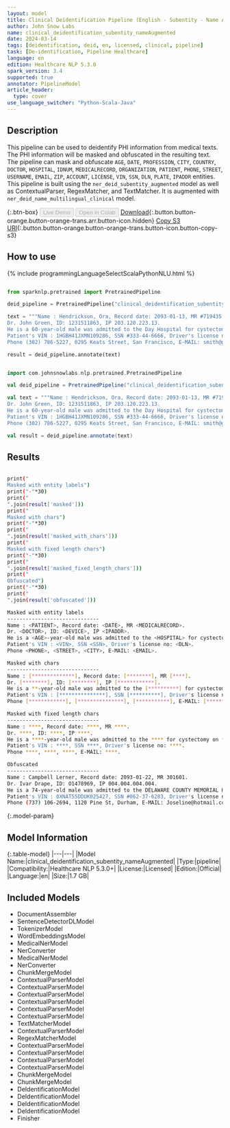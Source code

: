 ```yaml
---
layout: model
title: Clinical Deidentification Pipeline (English - Subentity - Name Augmented)
author: John Snow Labs
name: clinical_deidentification_subentity_nameAugmented
date: 2024-03-14
tags: [deidentification, deid, en, licensed, clinical, pipeline]
task: [De-identification, Pipeline Healthcare]
language: en
edition: Healthcare NLP 5.3.0
spark_version: 3.4
supported: true
annotator: PipelineModel
article_header:
  type: cover
use_language_switcher: "Python-Scala-Java"
---
```


## Description

This pipeline can be used to deidentify PHI information from medical texts.
The PHI information will be masked and obfuscated in the resulting text.
The pipeline can mask and obfuscate `AGE`, `DATE`, `PROFESSION`, `CITY`, `COUNTRY`, `DOCTOR`, `HOSPITAL`, `IDNUM`, `MEDICALRECORD`, `ORGANIZATION`, `PATIENT`,
`PHONE`, `STREET`, `USERNAME`, `EMAIL`, `ZIP`, `ACCOUNT`, `LICENSE`, `VIN`, `SSN`, `DLN`, `PLATE`, `IPADDR` entities.
This pipeline is built using the `ner_deid_subentity_augmented` model as well as ContextualParser, RegexMatcher, and TextMatcher.
It is augmented with `ner_deid_name_multilingual_clinical` model.

{:.btn-box}
<button class="button button-orange" disabled>Live Demo</button>
<button class="button button-orange" disabled>Open in Colab</button>
[Download](https://s3.amazonaws.com/auxdata.johnsnowlabs.com/clinical/models/clinical_deidentification_subentity_nameAugmented_en_5.3.0_3.4_1710413718741.zip){:.button.button-orange.button-orange-trans.arr.button-icon.hidden}
[Copy S3 URI](s3://auxdata.johnsnowlabs.com/clinical/models/clinical_deidentification_subentity_nameAugmented_en_5.3.0_3.4_1710413718741.zip){:.button.button-orange.button-orange-trans.button-icon.button-copy-s3}

## How to use



<div class="tabs-box" markdown="1">
{% include programmingLanguageSelectScalaPythonNLU.html %}

```python

from sparknlp.pretrained import PretrainedPipeline

deid_pipeline = PretrainedPipeline("clinical_deidentification_subentity_nameAugmented", "en", "clinical/models")

text = """Name : Hendrickson, Ora, Record date: 2093-01-13, MR #719435.
Dr. John Green, ID: 1231511863, IP 203.120.223.13.
He is a 60-year-old male was admitted to the Day Hospital for cystectomy on 01/13/93.
Patient's VIN : 1HGBH41JXMN109286, SSN #333-44-6666, Driver's license no: A334455B.
Phone (302) 786-5227, 0295 Keats Street, San Francisco, E-MAIL: smith@gmail.com."""

result = deid_pipeline.annotate(text)


```
```scala

import com.johnsnowlabs.nlp.pretrained.PretrainedPipeline

val deid_pipeline = PretrainedPipeline("clinical_deidentification_subentity_nameAugmented", "en", "clinical/models")

val text = """Name : Hendrickson, Ora, Record date: 2093-01-13, MR #719435.
Dr. John Green, ID: 1231511863, IP 203.120.223.13.
He is a 60-year-old male was admitted to the Day Hospital for cystectomy on 01/13/93.
Patient's VIN : 1HGBH41JXMN109286, SSN #333-44-6666, Driver's license no: A334455B.
Phone (302) 786-5227, 0295 Keats Street, San Francisco, E-MAIL: smith@gmail.com."""

val result = deid_pipeline.annotate(text)

```
</div>

## Results

```bash

print("
Masked with entity labels")
print("-"*30)
print("
".join(result['masked']))
print("
Masked with chars")
print("-"*30)
print("
".join(result['masked_with_chars']))
print("
Masked with fixed length chars")
print("-"*30)
print("
".join(result['masked_fixed_length_chars']))
print("
Obfuscated")
print("-"*30)
print("
".join(result['obfuscated']))

Masked with entity labels
------------------------------
Name : <PATIENT>, Record date: <DATE>, MR <MEDICALRECORD>.
Dr. <DOCTOR>, ID: <DEVICE>, IP <IPADDR>.
He is a <AGE>-year-old male was admitted to the <HOSPITAL> for cystectomy on <DATE>.
Patient's VIN : <VIN>, SSN <SSN>, Driver's license no: <DLN>.
Phone <PHONE>, <STREET>, <CITY>, E-MAIL: <EMAIL>.

Masked with chars
------------------------------
Name : [**************], Record date: [********], MR [****].
Dr. [********], ID: [********], IP [************].
He is a **-year-old male was admitted to the [**********] for cystectomy on [******].
Patient's VIN : [***************], SSN [**********], Driver's license no: [******].
Phone [************], [***************], [***********], E-MAIL: [*************].

Masked with fixed length chars
------------------------------
Name : ****, Record date: ****, MR ****.
Dr. ****, ID: ****, IP ****.
He is a ****-year-old male was admitted to the **** for cystectomy on ****.
Patient's VIN : ****, SSN ****, Driver's license no: ****.
Phone ****, ****, ****, E-MAIL: ****.

Obfuscated
------------------------------
Name : Campbell Lerner, Record date: 2093-01-22, MR 301601.
Dr. Ivar Drape, ID: O1478969, IP 004.004.004.004.
He is a 74-year-old male was admitted to the DELAWARE COUNTY MEMORIAL HOSPITAL for cystectomy on 01/22/93.
Patient's VIN : 0XNAT55DDUK025427, SSN #062-37-6283, Driver's license no: T517616W.
Phone (737) 106-2694, 1120 Pine St, Durham, E-MAIL: Joseline@hotmail.com.

```

{:.model-param}
## Model Information

{:.table-model}
|---|---|
|Model Name:|clinical_deidentification_subentity_nameAugmented|
|Type:|pipeline|
|Compatibility:|Healthcare NLP 5.3.0+|
|License:|Licensed|
|Edition:|Official|
|Language:|en|
|Size:|1.7 GB|

## Included Models

- DocumentAssembler
- SentenceDetectorDLModel
- TokenizerModel
- WordEmbeddingsModel
- MedicalNerModel
- NerConverter
- MedicalNerModel
- NerConverter
- ChunkMergeModel
- ContextualParserModel
- ContextualParserModel
- ContextualParserModel
- ContextualParserModel
- ContextualParserModel
- ContextualParserModel
- TextMatcherModel
- ContextualParserModel
- RegexMatcherModel
- ContextualParserModel
- ContextualParserModel
- ContextualParserModel
- ContextualParserModel
- ChunkMergeModel
- ChunkMergeModel
- DeIdentificationModel
- DeIdentificationModel
- DeIdentificationModel
- DeIdentificationModel
- Finisher